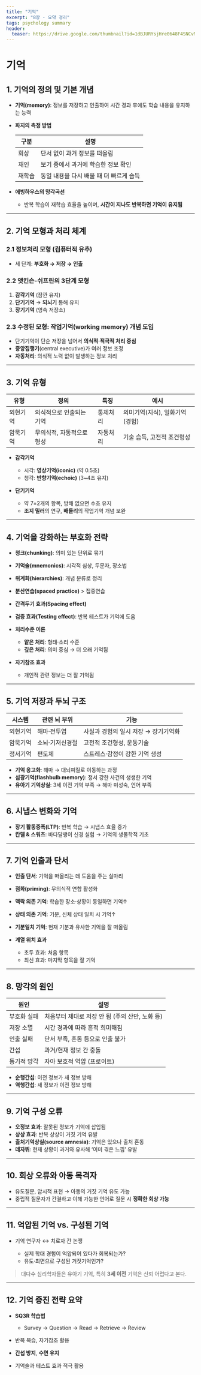 ```yaml
---
title: "기억"
excerpt: "8장 - 요약 정리"
tags: psychology summary
header:
  teaser: https://drive.google.com/thumbnail?id=1dBJURYsjHre0648F4SNCvMqqUgANCfUk&sz=w1000
---
```


# 기억

## 1. 기억의 정의 및 기본 개념

* **기억(memory)**: 정보를 저장하고 인출하여 시간 경과 후에도 학습 내용을 유지하는 능력

* **파지의 측정 방법**

  | 구분  | 설명                      |
  | --- | ----------------------- |
  | 회상  | 단서 없이 과거 정보를 떠올림        |
  | 재인  | 보기 중에서 과거에 학습한 정보 확인    |
  | 재학습 | 동일 내용을 다시 배울 때 더 빠르게 습득 |

* **에빙하우스의 망각곡선**

  * 반복 학습이 재학습 효율을 높이며, **시간이 지나도 반복하면 기억이 유지됨**

---

## 2. 기억 모형과 처리 체계

### 2.1 정보처리 모형 (컴퓨터적 유추)

* 세 단계: **부호화 → 저장 → 인출**

### 2.2 앳킨슨-쉬프린의 3단계 모형

1. **감각기억** (잠깐 유지)
2. **단기기억** → **되뇌기** 통해 유지
3. **장기기억** (영속 저장소)

### 2.3 수정된 모형: **작업기억(working memory)** 개념 도입

* 단기기억이 단순 저장을 넘어서 **의식적·적극적 처리 중심**
* **중앙집행기**(central executive)가 여러 정보 조정
* **자동처리**: 의식적 노력 없이 발생하는 정보 처리

---

## 3. 기억 유형

| 유형   | 정의             | 특징   | 예시                 |
| ---- | -------------- | ---- | ------------------ |
| 외현기억 | 의식적으로 인출되는 기억  | 통제처리 | 의미기억(지식), 일화기억(경험) |
| 암묵기억 | 무의식적, 자동적으로 형성 | 자동처리 | 기술 습득, 고전적 조건형성    |

* **감각기억**

  * 시각: **영상기억(iconic)** (약 0.5초)
  * 청각: **반향기억(echoic)** (3\~4초 유지)

* **단기기억**

  * 약 7±2개의 항목, 방해 없으면 수초 유지
  * **조지 밀러**의 연구, **배들리**의 작업기억 개념 보완

---

## 4. 기억을 강화하는 부호화 전략

* **청크(chunking)**: 의미 있는 단위로 묶기

* **기억술(mnemonics)**: 시각적 심상, 두문자, 장소법

* **위계화(hierarchies)**: 개념 분류로 정리

* **분산연습(spaced practice)** > 집중연습

* **간격두기 효과(Spacing effect)**

* **검증 효과(Testing effect)**: 반복 테스트가 기억에 도움

* **처리수준 이론**

  * **얕은 처리**: 형태·소리 수준
  * **깊은 처리**: 의미 중심 → 더 오래 기억됨

* **자기참조 효과**

  * 개인적 관련 정보는 더 잘 기억됨

---

## 5. 기억 저장과 두뇌 구조

| 시스템  | 관련 뇌 부위  | 기능                    |
| ---- | -------- | --------------------- |
| 외현기억 | 해마·전두엽   | 사실과 경험의 일시 저장 → 장기기억화 |
| 암묵기억 | 소뇌·기저신경절 | 고전적 조건형성, 운동기술        |
| 정서기억 | 편도체      | 스트레스·감정이 강한 기억 생성     |

* **기억 응고화**: 해마 → 대뇌피질로 이동하는 과정
* **섬광기억(flashbulb memory)**: 정서 강한 사건의 생생한 기억
* **유아기 기억상실**: 3세 이전 기억 부족 → 해마 미성숙, 언어 부족

---

## 6. 시냅스 변화와 기억

* **장기 활동증폭(LTP)**: 반복 학습 → 시냅스 효율 증가
* **칸델 & 스워츠**: 바다달팽이 신경 실험 → 기억의 생물학적 기초

---

## 7. 기억 인출과 단서

* **인출 단서**: 기억을 떠올리는 데 도움을 주는 실마리
* **점화(priming)**: 무의식적 연합 활성화
* **맥락 의존 기억**: 학습한 장소·상황이 동일하면 기억↑
* **상태 의존 기억**: 기분, 신체 상태 일치 시 기억↑
* **기분일치 기억**: 현재 기분과 유사한 기억을 잘 떠올림
* **계열 위치 효과**

  * 초두 효과: 처음 항목
  * 최신 효과: 마지막 항목을 잘 기억

---

## 8. 망각의 원인

| 원인     | 설명                            |
| ------ | ----------------------------- |
| 부호화 실패 | 처음부터 제대로 저장 안 됨 (주의 산만, 노화 등) |
| 저장 소멸  | 시간 경과에 따라 흔적 희미해짐             |
| 인출 실패  | 단서 부족, 혼동 등으로 인출 불가           |
| 간섭     | 과거/현재 정보 간 충돌                 |
| 동기적 망각 | 자아 보호적 억압 (프로이트)              |

* **순행간섭**: 이전 정보가 새 정보 방해
* **역행간섭**: 새 정보가 이전 정보 방해

---

## 9. 기억 구성 오류

* **오정보 효과**: 잘못된 정보가 기억에 삽입됨
* **상상 효과**: 반복 상상이 거짓 기억 유발
* **출처기억상실(source amnesia)**: 기억은 있으나 출처 혼동
* **데자뷔**: 현재 상황이 과거와 유사해 ‘이미 겪은 느낌’ 유발

---

## 10. 회상 오류와 아동 목격자

* 유도질문, 암시적 표현 → 아동의 거짓 기억 유도 가능
* 중립적 질문자가 간결하고 이해 가능한 언어로 질문 시 **정확한 회상 가능**

---

## 11. 억압된 기억 vs. 구성된 기억

* 기억 연구자 ↔ 치료자 간 논쟁

  * 실제 학대 경험이 억압되어 있다가 회복되는가?
  * 유도·최면으로 구성된 거짓기억인가?

> 대다수 심리학자들은 유아기 기억, 특히 **3세 이전** 기억은 신뢰 어렵다고 본다.

---

## 12. 기억 증진 전략 요약

* **SQ3R 학습법**

  * Survey → Question → Read → Retrieve → Review
* 반복 복습, 자기참조 활용
* **간섭 방지**, **수면 유지**
* 기억술과 테스트 효과 적극 활용
